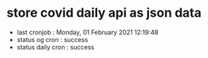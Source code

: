 # store covid daily api as json data

- last cronjob : Monday, 01 February 2021 12:19:48
- status og cron : success
- status daily cron : success
      
      